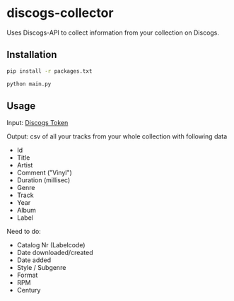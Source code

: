 # discogs-collector
Uses Discogs-API to collect information from your collection on Discogs.

## Installation

```sh
pip install -r packages.txt
```

```sh
python main.py
```

## Usage

Input: <a href="https://www.discogs.com/de/settings/developers">Discogs Token</a>

Output: csv of all your tracks from your whole collection with following data

- Id
- Title
- Artist
- Comment ("Vinyl")
- Duration (millisec)
- Genre
- Track
- Year
- Album
- Label

Need to do: 
- Catalog Nr (Labelcode)
- Date downloaded/created
- Date added
- Style / Subgenre
- Format
- RPM
- Century
